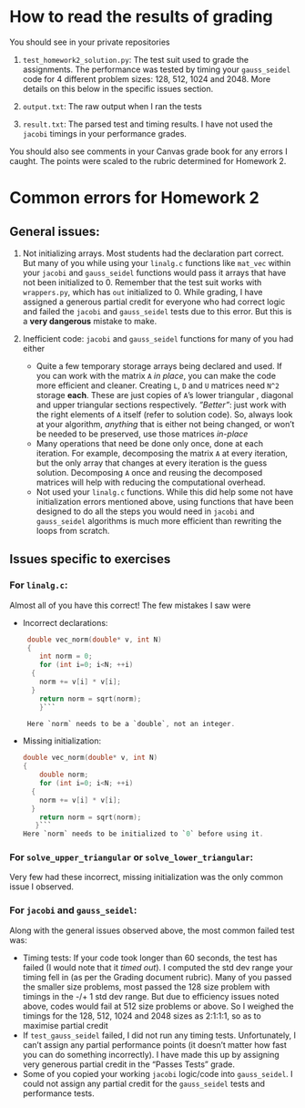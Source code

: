# How to read the results of grading
You should see in your private repositories
1. `test_homework2_solution.py`: The test suit used to grade the assignments. The performance was tested by timing your `gauss_seidel` code for 4 different problem sizes: 128, 512, 1024 and 2048. More details on this below in the specific issues section.

2. `output.txt`: The raw output when I ran the tests

3. `result.txt`: The parsed test and timing results. I have not used the `jacobi` timings in your performance grades.

You should also see comments in your Canvas grade book for any errors I caught. The points were scaled to the rubric determined for Homework 2.

# Common errors for Homework 2

## General issues:

1. Not initializing arrays. Most students had the declaration part correct. But many of you while using your `linalg.c` functions like `mat_vec` within your `jacobi` and `gauss_seidel` functions would pass it arrays that have not been initialized to 0. Remember that the test suit works with `wrappers.py`, which has `out` initialized to 0. While grading, I have assigned a generous partial credit for everyone who had correct logic and failed the `jacobi` and `gauss_seidel` tests due to this error. But this is a **very dangerous** mistake to make.

2. Inefficient code: `jacobi` and `gauss_seidel` functions for many of you had either
	* Quite a few temporary storage arrays being declared and used. If you can work with the matrix `A` *in place*, you can make the code more efficient and cleaner. Creating `L`, `D` and `U` matrices need `N^2` storage  **each**. These are just copies of `A`’s lower triangular , diagonal and upper triangular sections respectively. *”Better”*: just work with the right elements of `A` itself (refer to solution code). So, always look at your algorithm, *anything* that is either not being changed, or won’t be needed to be preserved, use those matrices *in-place*
	* Many operations that need be done only once, done at each iteration. For example, decomposing the matrix `A` at every iteration, but the only array that changes at every iteration is the guess solution. Decomposing `A` once and reusing the decomposed matrices will help with reducing the computational overhead.
	* Not used your `linalg.c` functions. While this did help some not have initialization errors mentioned above, using functions that have been designed to do all the steps you would need in `jacobi` and `gauss_seidel` algorithms is much more efficient than rewriting the loops from scratch.

## Issues specific to exercises

### For `linalg.c`:
Almost all of you have this correct! The few mistakes I saw were
* Incorrect declarations:
	```c
     double vec_norm(double* v, int N)
     {
    	int norm = 0;
    	for (int i=0; i<N; ++i)
      {
        norm += v[i] * v[i];
      }
    	return norm = sqrt(norm);
	    }```

	 Here `norm` needs to be a `double`, not an integer.

*  Missing initialization:
	```c
    double vec_norm(double* v, int N)
    {
    	double norm;
    	for (int i=0; i<N; ++i)
      {
        norm += v[i] * v[i];
      }
    	return norm = sqrt(norm);
	   }```
   Here `norm` needs to be initialized to `0` before using it.

### For `solve_upper_triangular` or `solve_lower_triangular`:

Very few had these incorrect, missing initialization was the only common issue I observed.

### For `jacobi` and `gauss_seidel`:

Along with the general issues observed above, the most common failed test was:
* Timing tests:  If your code took longer than 60 seconds, the test has failed (I would note that it *timed out*). I computed the std dev range your timing fell in (as per the Grading document rubric). Many of you passed the smaller size problems, most passed the 128 size problem with timings in the -/+ 1 std dev range. But due to efficiency issues noted above, codes would fail at 512 size problems or above. So I weighed the timings for the 128, 512, 1024 and 2048 sizes as 2:1:1:1, so as to maximise partial credit
* If  `test_gauss_seidel` failed, I did not run any timing tests. Unfortunately, I can’t assign any partial performance points (it doesn’t matter how fast you can do something incorrectly). I have made this up by assigning very generous partial credit in the “Passes Tests” grade.
* Some of you copied your working `jacobi` logic/code into `gauss_seidel`. I could not assign any partial credit for the `gauss_seidel` tests and performance tests.
